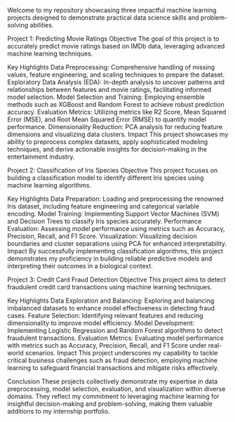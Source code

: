 Welcome to my repository showcasing three impactful machine learning projects designed to demonstrate practical data science skills and problem-solving abilities.

Project 1: Predicting Movie Ratings
Objective
The goal of this project is to accurately predict movie ratings based on IMDb data, leveraging advanced machine learning techniques.

Key Highlights
Data Preprocessing: Comprehensive handling of missing values, feature engineering, and scaling techniques to prepare the dataset.
Exploratory Data Analysis (EDA): In-depth analysis to uncover patterns and relationships between features and movie ratings, facilitating informed model selection.
Model Selection and Training: Employing ensemble methods such as XGBoost and Random Forest to achieve robust prediction accuracy.
Evaluation Metrics: Utilizing metrics like R2 Score, Mean Squared Error (MSE), and Root Mean Squared Error (RMSE) to quantify model performance.
Dimensionality Reduction: PCA analysis for reducing feature dimensions and visualizing data clusters.
Impact
This project showcases my ability to preprocess complex datasets, apply sophisticated modeling techniques, and derive actionable insights for decision-making in the entertainment industry.

Project 2: Classification of Iris Species
Objective
This project focuses on building a classification model to identify different Iris species using machine learning algorithms.

Key Highlights
Data Preparation: Loading and preprocessing the renowned Iris dataset, including feature engineering and categorical variable encoding.
Model Training: Implementing Support Vector Machines (SVM) and Decision Trees to classify Iris species accurately.
Performance Evaluation: Assessing model performance using metrics such as Accuracy, Precision, Recall, and F1 Score.
Visualization: Visualizing decision boundaries and cluster separations using PCA for enhanced interpretability.
Impact
By successfully implementing classification algorithms, this project demonstrates my proficiency in building reliable predictive models and interpreting their outcomes in a biological context.

Project 3: Credit Card Fraud Detection
Objective
This project aims to detect fraudulent credit card transactions using machine learning techniques.

Key Highlights
Data Exploration and Balancing: Exploring and balancing imbalanced datasets to enhance model effectiveness in detecting fraud cases.
Feature Selection: Identifying relevant features and reducing dimensionality to improve model efficiency.
Model Development: Implementing Logistic Regression and Random Forest algorithms to detect fraudulent transactions.
Evaluation Metrics: Evaluating model performance with metrics such as Accuracy, Precision, Recall, and F1 Score under real-world scenarios.
Impact
This project underscores my capability to tackle critical business challenges such as fraud detection, employing machine learning to safeguard financial transactions and mitigate risks effectively.

Conclusion
These projects collectively demonstrate my expertise in data preprocessing, model selection, evaluation, and visualization within diverse domains. They reflect my commitment to leveraging machine learning for insightful decision-making and problem-solving, making them valuable additions to my internship portfolio.
